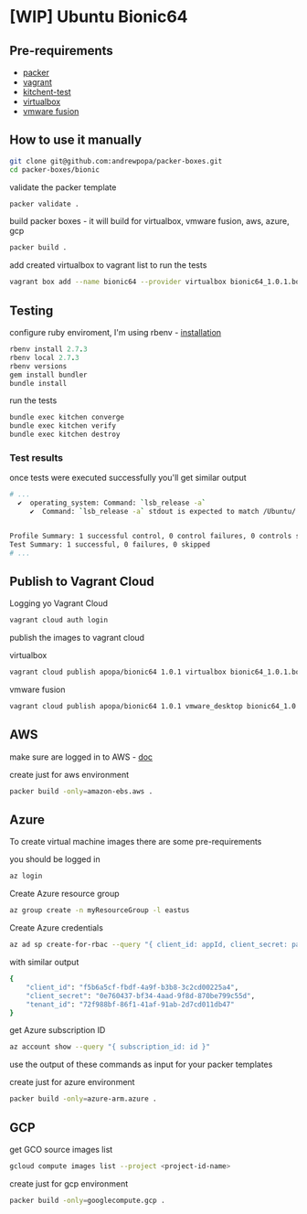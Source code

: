 # [WIP] Ubuntu Bionic64

## Pre-requirements 
- [packer](https://www.packer.io/)
- [vagrant](https://www.vagrantup.com/)
- [kitchent-test](https://kitchen.ci/)
- [virtualbox](https://www.virtualbox.org/)
- [vmware fusion](https://www.vmware.com/nl/products/fusion.html)

## How to use it manually
```bash
git clone git@github.com:andrewpopa/packer-boxes.git
cd packer-boxes/bionic
```

validate the packer template
```bash
packer validate .
```

build packer boxes - it will build for virtualbox, vmware fusion, aws, azure, gcp
```bash
packer build .
```

add created virtualbox to vagrant list to run the tests
```bash
vagrant box add --name bionic64 --provider virtualbox bionic64_1.0.1.box
```

## Testing

configure ruby enviroment, I'm using rbenv - [installation](https://github.com/rbenv/rbenv#installation)



```ruby
rbenv install 2.7.3
rbenv local 2.7.3
rbenv versions
gem install bundler
bundle install
```

run the tests
```bash
bundle exec kitchen converge
bundle exec kitchen verify
bundle exec kitchen destroy
```

### Test results

once tests were executed successfully you'll get similar output
```bash
# ...
  ✔  operating_system: Command: `lsb_release -a`
     ✔  Command: `lsb_release -a` stdout is expected to match /Ubuntu/


Profile Summary: 1 successful control, 0 control failures, 0 controls skipped
Test Summary: 1 successful, 0 failures, 0 skipped
# ...
```

## Publish to Vagrant Cloud

Logging yo Vagrant Cloud
```bash
vagrant cloud auth login
```

publish the images to vagrant cloud

virtualbox
```bash
vagrant cloud publish apopa/bionic64 1.0.1 virtualbox bionic64_1.0.1.box -d "Bionic64 minimal" --version-description "Bionic64 minimal" --release --short-description "Bionic64 minimal" --force
```

vmware fusion
```bash
vagrant cloud publish apopa/bionic64 1.0.1 vmware_desktop bionic64_1.0.1_vmware.box -d "Bionic64 minimal" --version-description "Bionic64 minimal" --release --short-description "Bionic64 minimal" --force
```

## AWS
make sure are logged in to AWS - [doc](https://docs.aws.amazon.com/cli/latest/userguide/cli-configure-envvars.html)

create just for aws environment 
```bash
packer build -only=amazon-ebs.aws .
```

## Azure

To create virtual machine images there are some pre-requirements

you should be logged in

```bash
az login
```

Create Azure resource group

```bash
az group create -n myResourceGroup -l eastus
```

Create Azure credentials

```bash
az ad sp create-for-rbac --query "{ client_id: appId, client_secret: password, tenant_id: tenant }"
```

with similar output

```bash
{
    "client_id": "f5b6a5cf-fbdf-4a9f-b3b8-3c2cd00225a4",
    "client_secret": "0e760437-bf34-4aad-9f8d-870be799c55d",
    "tenant_id": "72f988bf-86f1-41af-91ab-2d7cd011db47"
}
```

get Azure subscription ID

```bash
az account show --query "{ subscription_id: id }"
```

use the output of these commands as input for your packer templates

create just for azure environment 
```bash
packer build -only=azure-arm.azure .
```

## GCP

get GCO source images list

```bash
gcloud compute images list --project <project-id-name>
```

create just for gcp environment 
```bash
packer build -only=googlecompute.gcp .
```